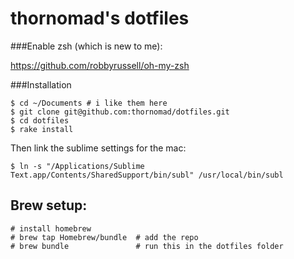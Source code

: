 # thornomad's dotfiles

###Enable zsh (which is new to me):

<https://github.com/robbyrussell/oh-my-zsh>

###Installation

    $ cd ~/Documents # i like them here
    $ git clone git@github.com:thornomad/dotfiles.git
    $ cd dotfiles
    $ rake install

Then link the sublime settings for the mac:

    $ ln -s "/Applications/Sublime Text.app/Contents/SharedSupport/bin/subl" /usr/local/bin/subl

Brew setup:
-----------

    # install homebrew 
    # brew tap Homebrew/bundle  # add the repo
    # brew bundle               # run this in the dotfiles folder



